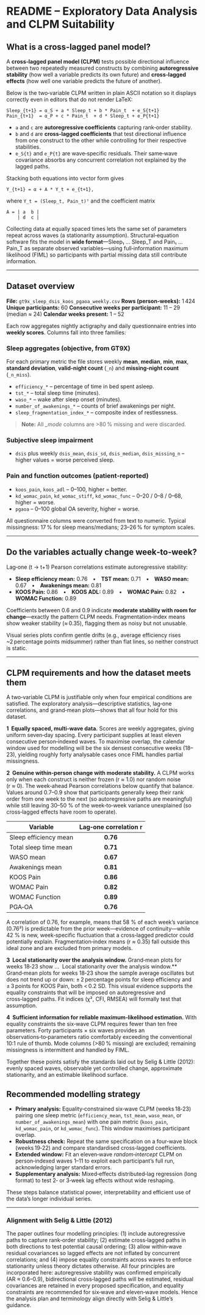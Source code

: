 # README – Exploratory Data Analysis and CLPM Suitability

## What is a cross‑lagged panel model?

A **cross‑lagged panel model (CLPM)** tests possible directional influence between two repeatedly measured constructs by combining **autoregressive stability** (how well a variable predicts its own future) and **cross‑lagged effects** (how well one variable predicts the future of another).

Below is the two‑variable CLPM written in plain ASCII notation so it displays correctly even in editors that do not render LaTeX:

```
Sleep_{t+1} = α_S + a * Sleep_t + b * Pain_t  + e_S{t+1}
Pain_{t+1}  = α_P + c * Pain_t  + d * Sleep_t + e_P{t+1}
```

* `a` and `c` are **autoregressive coefficients** capturing rank‑order stability.
* `b` and `d` are **cross‑lagged coefficients** that test directional influence from one construct to the other while controlling for their respective stabilities.
* `e_S{t}` and `e_P{t}` are wave‑specific residuals.  Their same‑wave covariance absorbs any concurrent correlation not explained by the lagged paths.

Stacking both equations into vector form gives

```
Y_{t+1} = α + A * Y_t + e_{t+1},
```

where `Y_t = (Sleep_t, Pain_t)ᵀ` and the coefficient matrix

```
A = | a  b |
    | d  c |
```

Collecting data at equally spaced times lets the same set of parameters repeat across waves (a stationarity assumption).  Structural‑equation software fits the model in **wide format**—Sleep₁ … Sleep\_T and Pain₁ … Pain\_T as separate observed variables—using full‑information maximum likelihood (FIML) so participants with partial missing data still contribute information.

---

## Dataset overview

**File:** `gt9x_sleep_dsis_koos_pgaoa_weekly.csv`
**Rows (person‑weeks):** 1 424
**Unique participants:** 60
**Consecutive weeks per participant:** 11 – 29 (median ≈ 24)
**Calendar weeks present:** 1 – 52

Each row aggregates nightly actigraphy and daily questionnaire entries into **weekly scores**.  Columns fall into three families:

### Sleep aggregates (objective, from GT9X)

For each primary metric the file stores weekly **mean**, **median**, **min**, **max**, **standard deviation**, **valid‑night count** (`_n`) and **missing‑night count** (`_n_miss`).

* `efficiency_*` – percentage of time in bed spent asleep.
* `tst_*` – total sleep time (minutes).
* `waso_*` – wake after sleep onset (minutes).
* `number_of_awakenings_*` – counts of brief awakenings per night.
* `sleep_fragmentation_index_*` – composite index of restlessness.

> **Note:** All *\_mode* columns are >80 % missing and were discarded.

### Subjective sleep impairment

* `dsis` plus weekly `dsis_mean`, `dsis_sd`, `dsis_median`, `dsis_missing_n` – higher values = worse perceived sleep.

### Pain and function outcomes (patient‑reported)

* `koos_pain`, `koos_adl` – 0–100, higher = better.
* `kd_womac_pain`, `kd_womac_stiff`, `kd_womac_func` – 0–20 / 0–8 / 0–68, higher = worse.
* `pgaoa` – 0–100 global OA severity, higher = worse.

All questionnaire columns were converted from text to numeric.  Typical missingness: 17 % for sleep means/medians; 23–26 % for symptom scales.

---

## Do the variables actually change week‑to‑week?

Lag‑one (t → t+1) Pearson correlations estimate autoregressive stability:

* **Sleep efficiency mean:** 0.76 • **TST mean:** 0.71 • **WASO mean:** 0.67 • **Awakenings mean:** 0.81
* **KOOS Pain:** 0.86 • **KOOS ADL:** 0.89 • **WOMAC Pain:** 0.82 • **WOMAC Function:** 0.89

Coefficients between 0.6 and 0.9 indicate **moderate stability with room for change**—exactly the pattern CLPM needs.  Fragmentation‑index means show weaker stability (≈ 0.35), flagging them as noisy but not unusable.

Visual series plots confirm gentle drifts (e.g., average efficiency rises \~2 percentage points midsummer) rather than flat lines, so neither construct is static.

---

## CLPM requirements and how the dataset meets them

A two‑variable CLPM is justifiable only when four empirical conditions are satisfied.  The exploratory analysis—descriptive statistics, lag‑one correlations, and grand‑mean plots—shows that all four hold for this dataset.

**1  Equally spaced, multi‑wave data.**  Scores are weekly aggregates, giving uniform seven‑day spacing.  Every participant supplies at least eleven consecutive person‑indexed waves.  To maximise overlap, the calendar window used for modelling will be the six densest consecutive weeks (18–23), yielding roughly forty analysable cases once FIML handles partial missingness.

**2  Genuine within‑person change with moderate stability.**  A CLPM works only when each construct is neither frozen (r ≈ 1.0) nor random noise (r ≈ 0).  The week‑ahead Pearson correlations below quantify that balance.  Values around 0.7–0.9 show that participants generally keep their rank order from one week to the next (so autoregressive paths are meaningful) while still leaving 30–50 % of the week‑to‑week variance unexplained (so cross‑lagged effects have room to operate).

| Variable              | Lag‑one correlation r |
| --------------------- | :-------------------: |
| Sleep efficiency mean |        **0.76**       |
| Total sleep time mean |        **0.71**       |
| WASO mean             |        **0.67**       |
| Awakenings mean       |        **0.81**       |
| KOOS Pain             |        **0.86**       |
| WOMAC Pain            |        **0.82**       |
| WOMAC Function        |        **0.89**       |
| PGA‑OA                |        **0.76**       |

A correlation of 0.76, for example, means that 58 % of each week’s variance (0.76²) is predictable from the prior week—evidence of continuity—while 42 % is new, week‑specific fluctuation that a cross‑lagged predictor could potentially explain.  Fragmentation‑index means (r ≈ 0.35) fall outside this ideal zone and are excluded from primary models.

**3  Local stationarity over the analysis window.**  Grand‑mean plots for weeks 18‑23 show …  Local stationarity over the analysis window.\*\*  Grand‑mean plots for weeks 18‑23 show the sample average oscillates but does not trend up or down: ± 2 percentage points for sleep efficiency and ± 3 points for KOOS Pain, both < 0.2 SD.  This visual evidence supports the equality constraints that will be imposed on autoregressive and cross‑lagged paths.  Fit indices (χ², CFI, RMSEA) will formally test that assumption.

**4  Sufficient information for reliable maximum‑likelihood estimation.**  With equality constraints the six‑wave CLPM requires fewer than ten free parameters.  Forty participants × six waves provides an observations‑to‑parameters ratio comfortably exceeding the conventional 10:1 rule of thumb.  Mode columns (>80 % missing) are excluded; remaining missingness is intermittent and handled by FIML.

Together these points satisfy the standards laid out by Selig & Little (2012): evenly spaced waves, observable yet controlled change, approximate stationarity, and an estimable likelihood surface.

## Recommended modelling strategy

* **Primary analysis:** Equality‑constrained six‑wave CLPM (weeks 18‑23) pairing one sleep metric (`efficiency_mean`, `tst_mean`, `waso_mean`, or `number_of_awakenings_mean`) with one pain metric (`koos_pain`, `kd_womac_pain`, or `kd_womac_func`).  This window maximises participant overlap.
* **Robustness check:** Repeat the same specification on a four‑wave block (weeks 19‑22) and compare standardised cross‑lagged coefficients.
* **Extended window:** Fit an eleven‑wave *random‑intercept* CLPM on person‑indexed waves 1–11 to exploit each participant’s full run, acknowledging larger standard errors.
* **Supplementary analysis:** Mixed‑effects distributed‑lag regression (long format) to test 2‑ or 3‑week lag effects without wide reshaping.

These steps balance statistical power, interpretability and efficient use of the data’s longer individual series.

---

### Alignment with Selig & Little (2012)

The paper outlines four modelling principles: (1) include autoregressive paths to capture rank‑order stability; (2) estimate cross‑lagged paths in both directions to test potential causal ordering; (3) allow within‑wave residual covariances so lagged effects are not inflated by concurrent correlations; and (4) impose equality constraints across waves to enforce stationarity unless theory dictates otherwise.  All four principles are incorporated here: autoregressive stability was confirmed empirically (AR ≈ 0.6–0.9), bidirectional cross‑lagged paths will be estimated, residual covariances are retained in every proposed specification, and equality constraints are recommended for six‑wave and eleven‑wave models.  Hence the analysis plan and terminology align directly with Selig & Little’s guidance.
